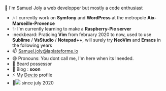 👋 I'm Samuel Joly a web developper but mostly a code enthusiast

- :notes: I currently work on **Symfony** and **WordPress** at the metropole __Aix-Marseille-Provence__
- :sparkles: I'm currently learning to make a **Raspberry-Pie server**
- :neckbeard: Praticing **Vim** from february 2020 to now, used to use **Sublime** / **VsStudio** / **Notepad++**, will surely try **NeoVim** and **Emacs** in the following years
- 📫 Samuel.joly@laplateforme.io
- 😄 Pronouns: You dont call me, I'm here when its !needed.
- 👯 Beard possessor
- 💬 Blog : __soon__
- ⚡️ My <a href='https://dev.to/samueljoly'>Dev.to</a> profile
- :closed_book:<a href='https://www.codewars.com/users/azefortwo'><img src='https://www.codewars.com/users/azefortwo/badges/small'/></a> since july 2020
